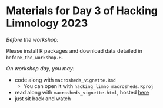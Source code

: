 # Materials for Day 3 of Hacking Limnology 2023

*Before the workshop:*

Please install R packages and download data detailed in `before_the_workshop.R`.

*On workshop day, you may:*

 + code along with `macrosheds_vignette.Rmd`
   + You can open it with `hacking_limno_macrosheds.Rproj`
 + read along with `macrosheds_vignette.html`, hosted [here](https://macrosheds.org/data/hacking_limno_2023/macrosheds_vignette.html)
 + just sit back and watch

